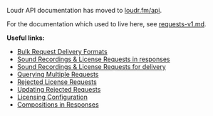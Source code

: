Loudr API documentation has moved to [loudr.fm/api](https://loudr.fm/api).

For the documentation which used to live here, see [requests-v1.md](requests-v1.md).

**Useful links:**

- [Bulk Request Delivery Formats](https://loudr.fm/api#bulk-request-delivery-format-specifications)
- [Sound Recordings & License Requests in responses](https://loudr.fm/api#sound-recordings-license-requests-in-responses)
- [Sound Recordings & License Requests for delivery](https://loudr.fm/api#sound-recordings-license-requests-for-delivery)
- [Querying Multiple Requests](https://loudr.fm/api#querying-multiple-requests)
- [Rejected License Requests](https://loudr.fm/api#rejected-license-requests)
- [Updating Rejected Requests](https://loudr.fm/api#updating-rejected-requests)
- [Licensing Configuration](https://loudr.fm/api#licensing-configuration)
- [Compositions in Responses](https://loudr.fm/api#compositions-in-responses)
